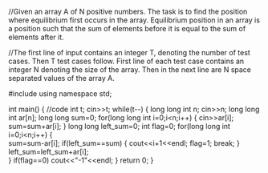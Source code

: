 //Given an array A of N positive numbers. The task is to find the position where equilibrium first occurs in the array. Equilibrium position in an array is a position such that the sum of elements before it is equal to the sum of elements after it.

//The first line of input contains an integer T, denoting the number of test cases. Then T test cases follow. First line of each test case contains an integer N denoting the size of the array. Then in the next line are N space separated values of the array A.
















#include <iostream>
using namespace std;

int main() {
	//code
	int t;
	cin>>t;
	while(t--)
	{
	    long long int n;
	    cin>>n;
	    long long int ar[n];
	    long long sum=0;
	    for(long long int i=0;i<n;i++)
	    {
	        cin>>ar[i];
	        sum=sum+ar[i];
	    }
	    long long left_sum=0;
        int flag=0;
	    for(long long int i=0;i<n;i++)
	    {   
	        sum=sum-ar[i];
	        if(left_sum==sum)
	        {
	           cout<<i+1<<endl;
	           flag=1;
	           break;
	        }
	        left_sum=left_sum+ar[i];    
	    }
	   if(flag==0)
	    cout<<"-1"<<endl;
	}
	return 0;
}
